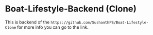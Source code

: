 # Boat-Lifestyle-Backend (Clone)

This is backend of the `https://github.com/SushanthPS/Boat-Lifestyle-Clone` for more info you can go to the link.
